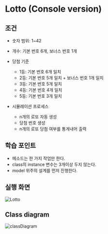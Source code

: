 # Lotto (Console version)

## 조건
* 숫자 범위: 1~42

* 개수: 기본 번호 6개, 보너스 번호 1개

* 당첨 기준
  - 1등: 기본 번호 6개 일치
  - 2등: 기본 번호 5개 일치 + 보너스 번호 1개 일치
  - 3등: 기본 번호 5개 일치
  - 4등: 기본 번호 4개 일치
  - 5등: 기본 번호 3개 일치
  
* 시뮬레이션 프로세스
  - n개의 로또 자동 생성
  - 당첨 번호 생성
  - n개의 로또 당첨 여부를 통게내어 출력

## 학습 포인트
* 메소드는 한 가지 작업만 한다.
* class의 instance 변수는 3개이상 두지 않는다.
* model 위주의 설계를 먼저 진행한다.

## 실행 화면

![Lotto](https://user-images.githubusercontent.com/58816862/104042506-f00f5d00-521d-11eb-879a-f100b1862dbc.png)

## Class diagram

![classDiagram](https://user-images.githubusercontent.com/58816862/104125966-5a9ad700-539d-11eb-9882-e4dfc5923d37.png)